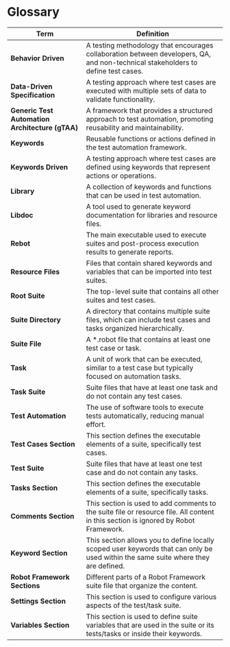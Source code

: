 # Glossary

| Term                                            | Definition                                                                                                                          |
| ----------------------------------------------- | ----------------------------------------------------------------------------------------------------------------------------------- |
| **Behavior Driven**                             | A testing methodology that encourages collaboration between developers, QA, and non-technical stakeholders to define test cases.    |
| **Data-Driven Specification**                   | A testing approach where test cases are executed with multiple sets of data to validate functionality.                              |
| **Generic Test Automation Architecture (gTAA)** | A framework that provides a structured approach to test automation, promoting reusability and maintainability.                      |
| **Keywords**                                    | Reusable functions or actions defined in the test automation framework.                                                             |
| **Keywords Driven**                             | A testing approach where test cases are defined using keywords that represent actions or operations.                                |
| **Library**                                     | A collection of keywords and functions that can be used in test automation.                                                         |
| **Libdoc**                                      | A tool used to generate keyword documentation for libraries and resource files.                                                     |
| **Rebot**                                       | The main executable used to execute suites and post-process execution results to generate reports.                                  |
| **Resource Files**                              | Files that contain shared keywords and variables that can be imported into test suites.                                             |
| **Root Suite**                                  | The top-level suite that contains all other suites and test cases.                                                                  |
| **Suite Directory**                             | A directory that contains multiple suite files, which can include test cases and tasks organized hierarchically.                    |
| **Suite File**                                  | A \*.robot file that contains at least one test case or task.                                                                       |
| **Task**                                        | A unit of work that can be executed, similar to a test case but typically focused on automation tasks.                              |
| **Task Suite**                                  | Suite files that have at least one task and do not contain any test cases.                                                          |
| **Test Automation**                             | The use of software tools to execute tests automatically, reducing manual effort.                                                   |
| **Test Cases Section**                          | This section defines the executable elements of a suite, specifically test cases.                                                   |
| **Test Suite**                                  | Suite files that have at least one test case and do not contain any tasks.                                                          |
| **Tasks Section**                               | This section defines the executable elements of a suite, specifically tasks.                                                        |
| **Comments Section**                            | This section is used to add comments to the suite file or resource file. All content in this section is ignored by Robot Framework. |
| **Keyword Section**                             | This section allows you to define locally scoped user keywords that can only be used within the same suite where they are defined.  |
| **Robot Framework Sections**                    | Different parts of a Robot Framework suite file that organize the content.                                                          |
| **Settings Section**                            | This section is used to configure various aspects of the test/task suite.                                                           |
| **Variables Section**                           | This section is used to define suite variables that are used in the suite or its tests/tasks or inside their keywords.              |
